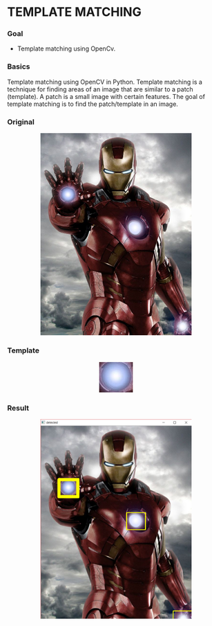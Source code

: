 <h1>TEMPLATE MATCHING</h1>
<h3>Goal</h3>
<ul>
<li>Template matching using OpenCv.</li>
</ul>

<h3>Basics</h3>
<p>Template matching using OpenCV in Python. Template matching is a technique for finding areas of an image that are similar to a patch (template). A patch is a small image with certain features. The goal of template matching is to find the patch/template in an image.
</p>
<h3>Original</h3>
<p align="center">
  <img  src="https://github.com/KeshavGoswami/Template-Matching/blob/master/IRONMAN.jpg"  width="350"/>
<h3>Template</h3>
<p align="center">
  <img src="https://github.com/KeshavGoswami/Template-Matching/blob/master/iron2.PNG"/>
</p>
<h3>Result</h3>
<p align="center">
  <img src="https://github.com/KeshavGoswami/Template-Matching/blob/master/detected.PNG" width="350"/>
</p>
